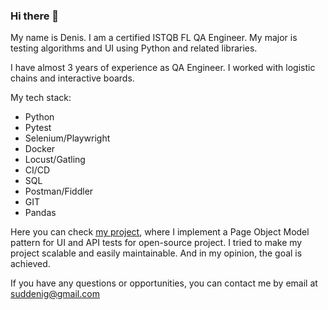 ### Hi there 👋

My name is Denis.
I am a certified ISTQB FL QA Engineer.
My major is testing algorithms and UI using Python and related libraries.

I have almost 3 years of experience as QA Engineer. 
I worked with logistic chains and interactive boards.

My tech stack:
 - Python
 - Pytest
 - Selenium/Playwright
 - Docker
 - Locust/Gatling
 - CI/CD
 - SQL
 - Postman/Fiddler
 - GIT
 - Pandas


Here you can check [my project](https://github.com/chipolina/My-test-framework), where I implement a Page Object Model pattern for UI and API tests for open-source project.
I tried to make my project scalable and easily maintainable. And in my opinion, the goal is achieved.

If you have any questions or opportunities, you can contact me by email at suddenig@gmail.com

<!--
**chipolina/chipolina** is a ✨ _special_ ✨ repository because its `README.md` (this file) appears on your GitHub profile.

Here are some ideas to get you started:

- 🔭 I’m currently working on ...
- 🌱 I’m currently learning ...
- 👯 I’m looking to collaborate on ...
- 🤔 I’m looking for help with ...
- 💬 Ask me about ...
- 📫 How to reach me: ...
- 😄 Pronouns: ...
- ⚡ Fun fact: ...
-->
